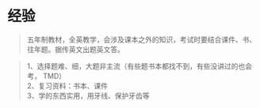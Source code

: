 # 经验

> 五年制教材，全英教学，会涉及课本之外的知识，考试时要结合课件、书、往年题。据传英文出题英文答。

> 1、选择题难、细，大题非主流（有些题书本都找不到，有些没讲过的也会考， TMD）  
2、复习资料：书本、课件  
3、学的东西实用，用牙线、保护牙齿等  
